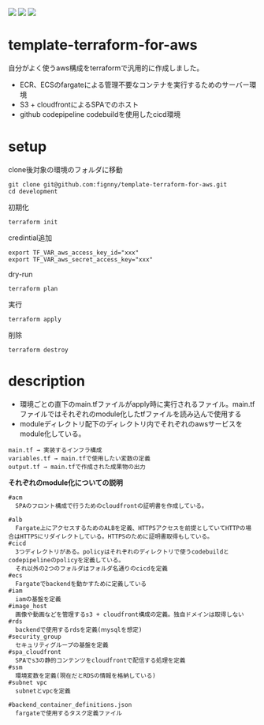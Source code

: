 
![](https://img.shields.io/badge/terraform-0.15.2-blue)
![](https://img.shields.io/badge/aws-3.53.0-orange)
![](https://img.shields.io/badge/-TerraForm%20-232F3E.svg?logo=terraform&style=flat)

# template-terraform-for-aws
自分がよく使うaws構成をterraformで汎用的に作成しました。
- ECR、ECSのfargateによる管理不要なコンテナを実行するためのサーバー環境
- S3 + cloudfrontによるSPAでのホスト
- github codepipeline codebuildを使用したcicd環境

# setup
clone後対象の環境のフォルダに移動

```
git clone git@github.com:fignny/template-terraform-for-aws.git
cd development
```
初期化
```
terraform init
```
credintial追加
```
export TF_VAR_aws_access_key_id="xxx"
export TF_VAR_aws_secret_access_key="xxx"
```
dry-run
```
terraform plan
```
実行
```
terraform apply
```
削除
```
terraform destroy
```

# description
- 環境ごとの直下のmain.tfファイルがapply時に実行されるファイル。main.tfファイルではそれぞれのmodule化したtfファイルを読み込んで使用する
- moduleディレクトリ配下のディレクトリ内でそれぞれのawsサービスをmodule化している。
```
main.tf → 実装するインフラ構成
variables.tf → main.tfで使用したい変数の定義
output.tf → main.tfで作成された成果物の出力
```


**それぞれのmodule化についての説明**

```
#acm
  SPAのフロント構成で行うためのcloudfrontの証明書を作成している。
  
#alb
  Fargate上にアクセスするためのALBを定義、HTTPSアクセスを前提としていてHTTPの場合はHTTPSにリダイレクトしている。HTTPSのために証明書取得もしている。
#cicd
  3つディレクトリがある。policyはそれぞれのディレクトリで使うcodebuildとcodepipelineのpolicyを定義している。
  それ以外の2つのフォルダはフォルダ名通りのcicdを定義
#ecs
  Fargateでbackendを動かすために定義している
#iam
  iamの基盤を定義
#image_host
  画像や動画などを管理するs3 + cloudfront構成の定義。独自ドメインは取得しない
#rds
  backendで使用するrdsを定義(ｍysqlを想定)
#security_group
  セキュリティグループの基盤を定義
#spa_cloudfront
  SPAでs3の静的コンテンツをcloudfrontで配信する処理を定義
#ssm
  環境変数を定義(現在だとRDSの情報を格納している)
#subnet vpc
  subnetとvpcを定義
  
#backend_container_definitions.json
  fargateで使用するタスク定義ファイル

